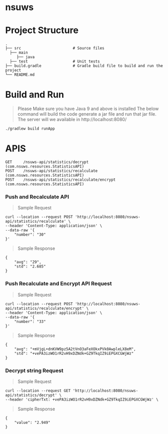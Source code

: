# nsuws
Project Structure
============================
    .
    ├── src                       # Source files
      ├── main                    
         ├── java
      ├── test                    # Unit tests
    ├── build.gradle              # Gradle build file to build and run the project
    └── README.md
    
Build and Run
============================
> Please Make sure you have Java 9 and above is installed
> The below command will build the code generate a jar file and run that jar file. 
> The server will we available in http://localhost:8080/
```
./gradlew build runApp
```

APIS
============================
    GET     /nsuws-api/statistics/decrypt (com.nsuws.resources.StatisticsAPI)
    POST    /nsuws-api/statistics/recalculate (com.nsuws.resources.StatisticsAPI)
    POST    /nsuws-api/statistics/recalculate/encrypt (com.nsuws.resources.StatisticsAPI)
### Push and Recalculate API
> Sample Request
```
curl --location --request POST 'http://localhost:8080/nsuws-api/statistics/recalculate' \
--header 'Content-Type: application/json' \
--data-raw '{
    "number": "30"
}'
```
> Sample Response 
```
{
    "avg": "29",
    "std": "2.685"
}
```

### Push Recalculate and Encrypt API Request
> Sample Request
```
curl --location --request POST 'http://localhost:8080/nsuws-api/statistics/recalculate/encrypt' \
--header 'Content-Type: application/json' \
--data-raw '{
    "number": "33"
}'
```
> Sample Response
```
{
    "avg": "+mVjgL+dnKVW9pz5A2tVnO3aFeXOkxPVk0AwpleLX8eM",
    "std": "+vePA3izWO1rR2vH9xDZNdk+GZ9TkqIZ9iEPGXCGWjWz"
}
```

### Decrypt string Request
> Sample Request
```
curl --location --request GET 'http://localhost:8080/nsuws-api/statistics/decrypt' \
--header 'cipherTxt: +vePA3izWO1rR2vH9xDZNdk+GZ9TkqIZ9iEPGXCGWjWz' \
```
> Sample Response
```
{
    "value": "2.949"
}
```

